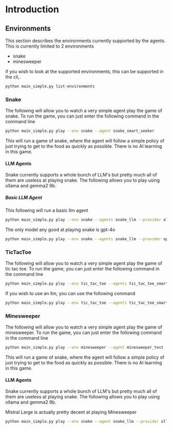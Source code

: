 # Introduction

## Environments
This section describes the environments currently supported by the agents.
This is currently limited to 2 environments

- snake
- minesweeper

if you wish to look at the supported environments, this can be supported in the cli,.

```bash
python main_simple.py list-environments
```

### Snake
The following will allow you to watch a very simple agent play the game of snake.
To run the game, you can just enter the following command in the command line

```bash
python main_simple.py play --env snake --agent snake_smart_seeker
```

This will run a game of snake, where the agent will follow a simple policy of just trying to get to the food as quickly as possible.  There is no AI learning in this game.

#### LLM Agents
Snake currently supports a whole bunch of LLM's but pretty much all of them are useless at playing snake.  The following allows you to play using ollama and gemma2 9b.

##### Basic LLM Agent
This following will run a basic llm agent 

```bash
python main_simple.py play --env snake --agents snake_llm --provider ollama --model gemma2:9b
```

The only model any good at playing snake is gpt-4o

```bash
python main_simple.py play --env snake --agents snake_llm --provider openai --model gpt-4o
```

### TicTacToe
The following will allow you to watch a very simple agent play the game of tic tac toe.
To run the game, you can just enter the following command in the command line

```bash
python main_simple.py play --env tic_tac_toe --agents tic_tac_toe_smart tic_tac_toe_mcts
```

If you wish to use an llm, you can use the following command

```bash
python main_simple.py play --env tic_tac_toe --agents tic_tac_toe_smart tic_tac_toe_llm --provider ollama --model gemma2:9b
```


### Minesweeper
The following will allow you to watch a very simple agent play the game of minesweeper.
To run the game, you can just enter the following command in the command line

```bash
python main_simple.py play --env minesweeper --agent minesweeper_test
```

This will run a game of snake, where the agent will follow a simple policy of just trying to get to the food as quickly as possible.  There is no AI learning in this game.

#### LLM Agents
Snake currently supports a whole bunch of LLM's but pretty much all of them are useless at playing snake.  The following allows you to play using ollama and gemma2 9b.

Mistral Large is actually pretty decent at playing Minesweeper

```bash
python main_simple.py play --env snake --agent snake_llm --provider ollama --model mistral-large
```